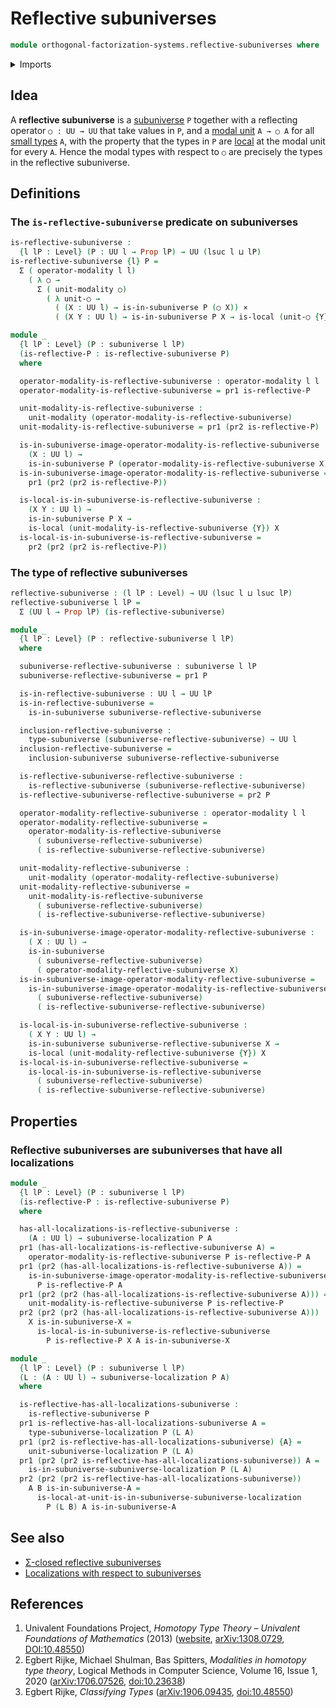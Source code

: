 # Reflective subuniverses

```agda
module orthogonal-factorization-systems.reflective-subuniverses where
```

<details><summary>Imports</summary>

```agda
open import foundation.cartesian-product-types
open import foundation.dependent-pair-types
open import foundation.propositions
open import foundation.subuniverses
open import foundation.universe-levels

open import orthogonal-factorization-systems.local-types
open import orthogonal-factorization-systems.localizations-subuniverses
open import orthogonal-factorization-systems.modal-operators
```

</details>

## Idea

A **reflective subuniverse** is a [subuniverse](foundation.subuniverses.md) `P`
together with a reflecting operator `○ : UU → UU` that take values in `P`, and a
[modal unit](orthogonal-factorization-systems.modal-operators.md) `A → ○ A` for
all [small types](foundation-core.small-types.md) `A`, with the property that
the types in `P` are [local](orthogonal-factorization-systems.local-types.md) at
the modal unit for every `A`. Hence the modal types with respect to `○` are
precisely the types in the reflective subuniverse.

## Definitions

### The `is-reflective-subuniverse` predicate on subuniverses

```agda
is-reflective-subuniverse :
  {l lP : Level} (P : UU l → Prop lP) → UU (lsuc l ⊔ lP)
is-reflective-subuniverse {l} P =
  Σ ( operator-modality l l)
    ( λ ○ →
      Σ ( unit-modality ○)
        ( λ unit-○ →
          ( (X : UU l) → is-in-subuniverse P (○ X)) ×
          ( (X Y : UU l) → is-in-subuniverse P X → is-local (unit-○ {Y}) X)))
```

```agda
module _
  {l lP : Level} (P : subuniverse l lP)
  (is-reflective-P : is-reflective-subuniverse P)
  where

  operator-modality-is-reflective-subuniverse : operator-modality l l
  operator-modality-is-reflective-subuniverse = pr1 is-reflective-P

  unit-modality-is-reflective-subuniverse :
    unit-modality (operator-modality-is-reflective-subuniverse)
  unit-modality-is-reflective-subuniverse = pr1 (pr2 is-reflective-P)

  is-in-subuniverse-image-operator-modality-is-reflective-subuniverse :
    (X : UU l) →
    is-in-subuniverse P (operator-modality-is-reflective-subuniverse X)
  is-in-subuniverse-image-operator-modality-is-reflective-subuniverse =
    pr1 (pr2 (pr2 is-reflective-P))

  is-local-is-in-subuniverse-is-reflective-subuniverse :
    (X Y : UU l) →
    is-in-subuniverse P X →
    is-local (unit-modality-is-reflective-subuniverse {Y}) X
  is-local-is-in-subuniverse-is-reflective-subuniverse =
    pr2 (pr2 (pr2 is-reflective-P))
```

### The type of reflective subuniverses

```agda
reflective-subuniverse : (l lP : Level) → UU (lsuc l ⊔ lsuc lP)
reflective-subuniverse l lP =
  Σ (UU l → Prop lP) (is-reflective-subuniverse)
```

```agda
module _
  {l lP : Level} (P : reflective-subuniverse l lP)
  where

  subuniverse-reflective-subuniverse : subuniverse l lP
  subuniverse-reflective-subuniverse = pr1 P

  is-in-reflective-subuniverse : UU l → UU lP
  is-in-reflective-subuniverse =
    is-in-subuniverse subuniverse-reflective-subuniverse

  inclusion-reflective-subuniverse :
    type-subuniverse (subuniverse-reflective-subuniverse) → UU l
  inclusion-reflective-subuniverse =
    inclusion-subuniverse subuniverse-reflective-subuniverse

  is-reflective-subuniverse-reflective-subuniverse :
    is-reflective-subuniverse (subuniverse-reflective-subuniverse)
  is-reflective-subuniverse-reflective-subuniverse = pr2 P

  operator-modality-reflective-subuniverse : operator-modality l l
  operator-modality-reflective-subuniverse =
    operator-modality-is-reflective-subuniverse
      ( subuniverse-reflective-subuniverse)
      ( is-reflective-subuniverse-reflective-subuniverse)

  unit-modality-reflective-subuniverse :
    unit-modality (operator-modality-reflective-subuniverse)
  unit-modality-reflective-subuniverse =
    unit-modality-is-reflective-subuniverse
      ( subuniverse-reflective-subuniverse)
      ( is-reflective-subuniverse-reflective-subuniverse)

  is-in-subuniverse-image-operator-modality-reflective-subuniverse :
    ( X : UU l) →
    is-in-subuniverse
      ( subuniverse-reflective-subuniverse)
      ( operator-modality-reflective-subuniverse X)
  is-in-subuniverse-image-operator-modality-reflective-subuniverse =
    is-in-subuniverse-image-operator-modality-is-reflective-subuniverse
      ( subuniverse-reflective-subuniverse)
      ( is-reflective-subuniverse-reflective-subuniverse)

  is-local-is-in-subuniverse-reflective-subuniverse :
    ( X Y : UU l) →
    is-in-subuniverse subuniverse-reflective-subuniverse X →
    is-local (unit-modality-reflective-subuniverse {Y}) X
  is-local-is-in-subuniverse-reflective-subuniverse =
    is-local-is-in-subuniverse-is-reflective-subuniverse
      ( subuniverse-reflective-subuniverse)
      ( is-reflective-subuniverse-reflective-subuniverse)
```

## Properties

### Reflective subuniverses are subuniverses that have all localizations

```agda
module _
  {l lP : Level} (P : subuniverse l lP)
  (is-reflective-P : is-reflective-subuniverse P)
  where

  has-all-localizations-is-reflective-subuniverse :
    (A : UU l) → subuniverse-localization P A
  pr1 (has-all-localizations-is-reflective-subuniverse A) =
    operator-modality-is-reflective-subuniverse P is-reflective-P A
  pr1 (pr2 (has-all-localizations-is-reflective-subuniverse A)) =
    is-in-subuniverse-image-operator-modality-is-reflective-subuniverse
      P is-reflective-P A
  pr1 (pr2 (pr2 (has-all-localizations-is-reflective-subuniverse A))) =
    unit-modality-is-reflective-subuniverse P is-reflective-P
  pr2 (pr2 (pr2 (has-all-localizations-is-reflective-subuniverse A)))
    X is-in-subuniverse-X =
      is-local-is-in-subuniverse-is-reflective-subuniverse
        P is-reflective-P X A is-in-subuniverse-X

module _
  {l lP : Level} (P : subuniverse l lP)
  (L : (A : UU l) → subuniverse-localization P A)
  where

  is-reflective-has-all-localizations-subuniverse :
    is-reflective-subuniverse P
  pr1 is-reflective-has-all-localizations-subuniverse A =
    type-subuniverse-localization P (L A)
  pr1 (pr2 is-reflective-has-all-localizations-subuniverse) {A} =
    unit-subuniverse-localization P (L A)
  pr1 (pr2 (pr2 is-reflective-has-all-localizations-subuniverse)) A =
    is-in-subuniverse-subuniverse-localization P (L A)
  pr2 (pr2 (pr2 is-reflective-has-all-localizations-subuniverse))
    A B is-in-subuniverse-A =
      is-local-at-unit-is-in-subuniverse-subuniverse-localization
        P (L B) A is-in-subuniverse-A
```

## See also

- [Σ-closed reflective subuniverses](orthogonal-factorization-systems.sigma-closed-reflective-subuniverses.md)
- [Localizations with respect to subuniverses](orthogonal-factorization-systems.localizations-subuniverses.md)

## References

1. Univalent Foundations Project, _Homotopy Type Theory – Univalent Foundations
   of Mathematics_ (2013) ([website](https://homotopytypetheory.org/book/),
   [arXiv:1308.0729](https://arxiv.org/abs/1308.0729),
   [DOI:10.48550](https://doi.org/10.48550/arXiv.1308.0729))
2. Egbert Rijke, Michael Shulman, Bas Spitters, _Modalities in homotopy type
   theory_, Logical Methods in Computer Science, Volume 16, Issue 1, 2020
   ([arXiv:1706.07526](https://arxiv.org/abs/1706.07526),
   [doi:10.23638](https://doi.org/10.23638/LMCS-16%281%3A2%292020))
3. Egbert Rijke, _Classifying Types_
   ([arXiv:1906.09435](https://arxiv.org/abs/1906.09435),
   [doi:10.48550](https://doi.org/10.48550/arXiv.1906.09435))
